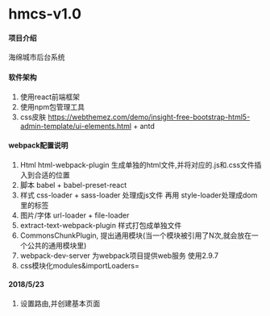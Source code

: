 # hmcs-v1.0

#### 项目介绍
海绵城市后台系统

#### 软件架构
1. 使用react前端框架
2. 使用npm包管理工具
3. css皮肤 https://webthemez.com/demo/insight-free-bootstrap-html5-admin-template/ui-elements.html + antd

#### webpack配置说明

1. Html html-webpack-plugin 生成单独的html文件,并将对应的.js和.css文件插入到合适的位置
2. 脚本 babel + babel-preset-react
3. 样式 css-loader + sass-loader 处理成js文件 再用 style-loader处理成dom里的标签
4. 图片/字体 url-loader + file-loader
5. extract-text-webpack-plugin 样式打包成单独文件
6. CommonsChunkPlugin, 提出通用模块(当一个模块被引用了N次,就会放在一个公共的通用模块里)
7. webpack-dev-server 为webpack项目提供web服务  使用2.9.7
8. css模块化modules&importLoaders=



#### 2018/5/23
  1. 设置路由,并创建基本页面
